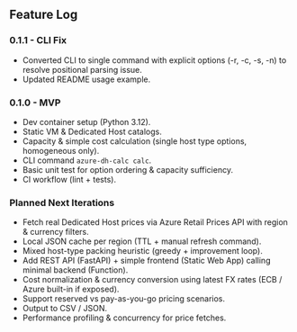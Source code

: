 ## Feature Log

### 0.1.1 - CLI Fix
- Converted CLI to single command with explicit options (-r, -c, -s, -n) to resolve positional parsing issue.
- Updated README usage example.

### 0.1.0 - MVP
- Dev container setup (Python 3.12).
- Static VM & Dedicated Host catalogs.
- Capacity & simple cost calculation (single host type options, homogeneous only).
- CLI command `azure-dh-calc calc`.
- Basic unit test for option ordering & capacity sufficiency.
- CI workflow (lint + tests).

### Planned Next Iterations
- Fetch real Dedicated Host prices via Azure Retail Prices API with region & currency filters.
- Local JSON cache per region (TTL + manual refresh command).
- Mixed host-type packing heuristic (greedy + improvement loop).
- Add REST API (FastAPI) + simple frontend (Static Web App) calling minimal backend (Function).
- Cost normalization & currency conversion using latest FX rates (ECB / Azure built-in if exposed).
- Support reserved vs pay-as-you-go pricing scenarios.
- Output to CSV / JSON.
- Performance profiling & concurrency for price fetches.
